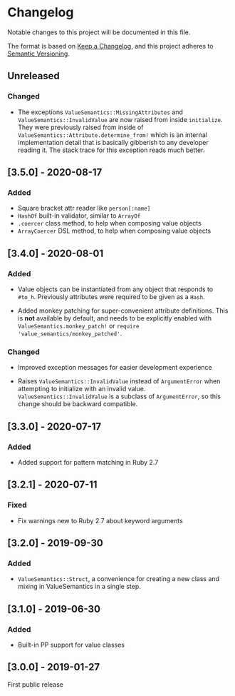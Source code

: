 # Changelog

Notable changes to this project will be documented in this file.

The format is based on [Keep a Changelog](https://keepachangelog.com/en/1.0.0/),
and this project adheres to [Semantic Versioning](https://semver.org/spec/v2.0.0.html).

## Unreleased
### Changed
- The exceptions `ValueSemantics::MissingAttributes` and
  `ValueSemantics::InvalidValue` are now raised from inside
  `initialize`. They were previously raised from inside of
  `ValueSemantics::Attribute.determine_from!` which is an internal
  implementation detail that is basically gibberish to any developer
  reading it. The stack trace for this exception reads much better.

## [3.5.0] - 2020-08-17
### Added
- Square bracket attr reader like `person[:name]`
- `HashOf` built-in validator, similar to `ArrayOf`
- `.coercer` class method, to help when composing value objects
- `ArrayCoercer` DSL method, to help when composing value objects

## [3.4.0] - 2020-08-01
### Added
- Value objects can be instantiated from any object that responds to `#to_h`.
  Previously attributes were required to be given as a `Hash`.

- Added monkey patching for super-convenient attribute definitions. This is
  **not** available by default, and needs to be explicitly enabled with
  `ValueSemantics.monkey_patch!` or `require 'value_semantics/monkey_patched'`.

### Changed
- Improved exception messages for easier development experience

- Raises `ValueSemantics::InvalidValue` instead of `ArgumentError` when
  attempting to initialize with an invalid value. `ValueSemantics::InvalidValue`
  is a subclass of `ArgumentError`, so this change should be backward
  compatible.

## [3.3.0] - 2020-07-17
### Added
- Added support for pattern matching in Ruby 2.7

## [3.2.1] - 2020-07-11
### Fixed
- Fix warnings new to Ruby 2.7 about keyword arguments

## [3.2.0] - 2019-09-30
### Added
- `ValueSemantics::Struct`, a convenience for creating a new class and mixing
  in ValueSemantics in a single step.

## [3.1.0] - 2019-06-30
### Added
- Built-in PP support for value classes

## [3.0.0] - 2019-01-27

First public release
